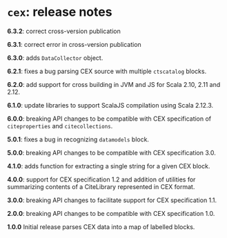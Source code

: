 # `cex`: release notes

**6.3.2**:  correct cross-version publication

**6.3.1**:  correct error in cross-version publication

**6.3.0**:  adds `DataCollector` object.

**6.2.1**: fixes a bug parsing CEX source with multiple `ctscatalog` blocks.

**6.2.0**: add support for cross building in JVM and JS for Scala 2.10, 2.11 and 2.12.

**6.1.0**: update libraries to support ScalaJS compilation using Scala 2.12.3.

**6.0.0**:  breaking API changes to be compatible with CEX specification of `citeproperties` and `citecollections`.

**5.0.1**: fixes a bug in recognizing `datamodels` block.

**5.0.0**: breaking API changes to be compatible with CEX specification 3.0.

**4.1.0**: adds function for extracting a single string for a given CEX block.

**4.0.0**: support for CEX specification 1.2 and addition of utilities for summarizing contents of a CiteLibrary represented in CEX format.

**3.0.0**: breaking API changes to facilitate support for CEX specification 1.1.

**2.0.0**: breaking API changes to be compatible with CEX specification 1.0.

**1.0.0** Initial release parses CEX data into a map of labelled blocks.

